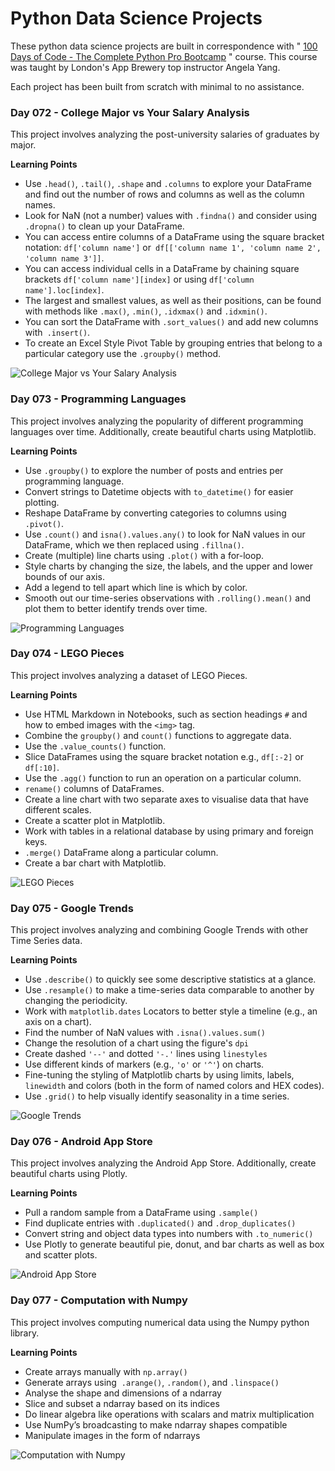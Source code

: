 # Python Data Science Projects

These python data science projects are built in correspondence with " [100 Days of Code - The Complete Python Pro Bootcamp](https://www.udemy.com/course/100-days-of-code/) " course. This course was taught by London's App Brewery top instructor Angela Yang.<br/>

Each project has been built from scratch with minimal to no assistance.<br/>

### Day 072 - College Major vs Your Salary Analysis

This project involves analyzing the post-university salaries of graduates by major. 

**Learning Points**

- Use `.head()`, `.tail()`, `.shape` and `.columns` to explore your DataFrame and find out the number of rows and columns as well as the column names.
- Look for NaN (not a number) values with `.findna()` and consider using `.dropna()` to clean up your DataFrame.
- You can access entire columns of a DataFrame using the square bracket notation: `df['column name']` or` df[['column name 1', 'column name 2', 'column name 3']]`.
- You can access individual cells in a DataFrame by chaining square brackets `df['column name'][index]` or using `df['column name'].loc[index]`.
- The largest and smallest values, as well as their positions, can be found with methods like `.max()`, `.min()`, `.idxmax()` and `.idxmin()`.
- You can sort the DataFrame with `.sort_values()` and add new columns with` .insert()`.
- To create an Excel Style Pivot Table by grouping entries that belong to a particular category use the `.groupby()` method.

![College Major vs Your Salary Analysis](college-major-vs-your-salary/data-exploration-pandas-college-major.gif)

### Day 073 - Programming Languages

This project involves analyzing the popularity of different programming languages over time. Additionally, create beautiful charts using Matplotlib.

**Learning Points**

- Use `.groupby()` to explore the number of posts and entries per programming language.
- Convert strings to Datetime objects with `to_datetime()` for easier plotting.
- Reshape DataFrame by converting categories to columns using `.pivot()`.
- Use `.count()` and `isna().values.any()` to look for NaN values in our DataFrame, which we then replaced using `.fillna()`.
- Create (multiple) line charts using `.plot()` with a for-loop.
- Style charts by changing the size, the labels, and the upper and lower bounds of our axis.
- Add a legend to tell apart which line is which by color.
- Smooth out our time-series observations with `.rolling().mean()` and plot them to better identify trends over time.

![Programming Languages](programming-language/programming-languages.gif)

### Day 074 - LEGO Pieces

This project involves analyzing a dataset of LEGO Pieces.

**Learning Points**

- Use HTML Markdown in Notebooks, such as section headings `#` and how to embed images with the `<img>` tag.
- Combine the `groupby()` and `count()` functions to aggregate data.
- Use the `.value_counts()` function.
- Slice DataFrames using the square bracket notation e.g., `df[:-2]` or `df[:10]`.
- Use the `.agg()` function to run an operation on a particular column.
- `rename()` columns of DataFrames.
- Create a line chart with two separate axes to visualise data that have different scales.
- Create a scatter plot in Matplotlib.
- Work with tables in a relational database by using primary and foreign keys.
- `.merge()` DataFrame along a particular column.
- Create a bar chart with Matplotlib.

![LEGO Pieces](analyze-the-lego-dataset/lego-analysis.gif)

### Day 075 - Google Trends

This project involves analyzing and combining Google Trends with other Time Series data.

**Learning Points**

- Use `.describe()` to quickly see some descriptive statistics at a glance.
- Use `.resample()` to make a time-series data comparable to another by changing the periodicity.
- Work with `matplotlib.dates` Locators to better style a timeline (e.g., an axis on a chart).
- Find the number of NaN values with `.isna().values.sum()`
- Change the resolution of a chart using the figure's `dpi`
- Create dashed `'--'` and dotted `'-.'` lines using `linestyles`
- Use different kinds of markers (e.g., `'o'` or `'^'`) on charts.
- Fine-tuning the styling of Matplotlib charts by using limits, labels, `linewidth` and colors (both in the form of named colors and HEX codes).
- Use `.grid()` to help visually identify seasonality in a time series.

![Google Trends](google-trends-data-analysis/google-trends-and-data-visualisation.gif)

### Day 076 - Android App Store

This project involves analyzing the Android App Store. Additionally, create beautiful charts using Plotly.

**Learning Points**

- Pull a random sample from a DataFrame using `.sample()`
- Find duplicate entries with `.duplicated()` and `.drop_duplicates()`
- Convert string and object data types into numbers with `.to_numeric()`
- Use Plotly to generate beautiful pie, donut, and bar charts as well as box and scatter plots.

![Android App Store](google-play-store-analysis/google-play-store-app-analytics.gif)

### Day 077 - Computation with Numpy

This project involves computing numerical data using the Numpy python library.

**Learning Points**

- Create arrays manually with `np.array()`
- Generate arrays using  `.arange()`, `.random()`, and `.linspace()`
- Analyse the shape and dimensions of a ndarray
- Slice and subset a ndarray based on its indices
- Do linear algebra like operations with scalars and matrix multiplication
- Use NumPy’s broadcasting to make ndarray shapes compatible
- Manipulate images in the form of ndarrays

![Computation with Numpy](computation-with-numpy-and-n-dimensional-array/computation-with-numpy.gif)  
